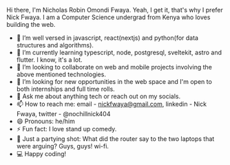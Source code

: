 Hi there, I'm Nicholas Robin Omondi Fwaya. Yeah, I get it, that's why I prefer Nick Fwaya.
I am a Computer Science undergrad from Kenya who loves building the web.
- 🔭 I’m well versed in javascript, react(nextjs) and python(for data structures and algorithms).
- 🌱 I’m currently learning typescript, node, postgresql, sveltekit, astro and flutter. I know, it's a lot.
- 👯 I’m looking to collaborate on web and mobile projects involving the above mentioned technologies.
- 🤔 I’m looking for new opportunities in the web space and I'm open to both internships and full time rolls.
- 💬 Ask me about anything tech or reach out on my socials.
- 📫 How to reach me: email - nickfwaya@gmail.com, linkedin - Nick Fwaya, twitter - @nochillnick404 
- 😄 Pronouns: he/him
- ⚡ Fun fact: I love stand up comedy. 
- 👋 Just a partying shot: What did the router say to the two laptops that were arguing? Guys, guys! wi-fi.
- 💻 Happy coding!

